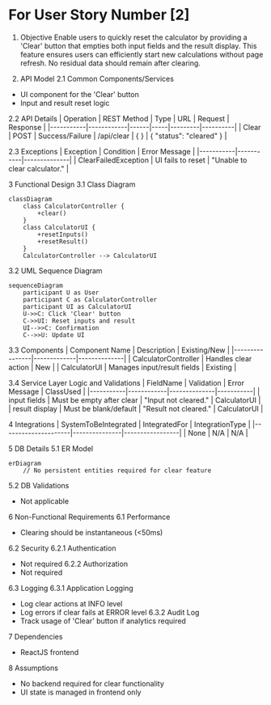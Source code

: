 # For User Story Number [2]

1. Objective
Enable users to quickly reset the calculator by providing a 'Clear' button that empties both input fields and the result display. This feature ensures users can efficiently start new calculations without page refresh. No residual data should remain after clearing.

2. API Model
2.1 Common Components/Services
- UI component for the 'Clear' button
- Input and result reset logic

2.2 API Details
| Operation | REST Method | Type | URL | Request | Response |
|-----------|------------|------|-----|---------|----------|
| Clear | POST | Success/Failure | /api/clear | { } | { "status": "cleared" } |

2.3 Exceptions
| Exception | Condition | Error Message |
|-----------|-----------|--------------|
| ClearFailedException | UI fails to reset | "Unable to clear calculator." |

3 Functional Design
3.1 Class Diagram
```mermaid
classDiagram
    class CalculatorController {
        +clear()
    }
    class CalculatorUI {
        +resetInputs()
        +resetResult()
    }
    CalculatorController --> CalculatorUI
```

3.2 UML Sequence Diagram
```mermaid
sequenceDiagram
    participant U as User
    participant C as CalculatorController
    participant UI as CalculatorUI
    U->>C: Click 'Clear' button
    C->>UI: Reset inputs and result
    UI-->>C: Confirmation
    C-->>U: Update UI
```

3.3 Components
| Component Name | Description | Existing/New |
|----------------|-------------|--------------|
| CalculatorController | Handles clear action | New |
| CalculatorUI | Manages input/result fields | Existing |

3.4 Service Layer Logic and Validations
| FieldName | Validation | Error Message | ClassUsed |
|-----------|------------|--------------|-----------|
| input fields | Must be empty after clear | "Input not cleared." | CalculatorUI |
| result display | Must be blank/default | "Result not cleared." | CalculatorUI |

4 Integrations
| SystemToBeIntegrated | IntegratedFor | IntegrationType |
|---------------------|---------------|-----------------|
| None | N/A | N/A |

5 DB Details
5.1 ER Model
```mermaid
erDiagram
    // No persistent entities required for clear feature
```

5.2 DB Validations
- Not applicable

6 Non-Functional Requirements
6.1 Performance
- Clearing should be instantaneous (<50ms)

6.2 Security
6.2.1 Authentication
- Not required
6.2.2 Authorization
- Not required

6.3 Logging
6.3.1 Application Logging
- Log clear actions at INFO level
- Log errors if clear fails at ERROR level
6.3.2 Audit Log
- Track usage of 'Clear' button if analytics required

7 Dependencies
- ReactJS frontend

8 Assumptions
- No backend required for clear functionality
- UI state is managed in frontend only
